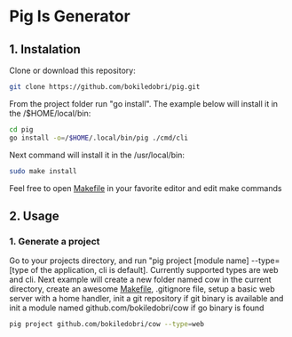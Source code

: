# Pig Is Generator

## 1. Instalation
   Clone or download this repository:
   ```bash
   git clone https://github.com/bokiledobri/pig.git
   ```
   From the project folder run "go install". The example below will install it in the /$HOME/local/bin:

   ```bash
   cd pig
   go install -o=/$HOME/.local/bin/pig ./cmd/cli
   ```
    
   Next command will install it in the /usr/local/bin:

   ```bash
   sudo make install
   ```

   Feel free to open [Makefile](https://www.alexedwards.net/blog/a-time-saving-makefile-for-your-go-projects) in your favorite editor and edit make commands

## 2. Usage
### 1. Generate a project
   Go to your projects directory, and run "pig project [module name] --type=[type of the application, cli is default].
   Currently supported types are web and cli. Next example will create a new folder named cow in the current directory, create an awesome [Makefile](https://www.alexedwards.net/blog/a-time-saving-makefile-for-your-go-projects),
   .gitignore file, setup a basic web server with a home handler, init a git repository if git binary is available and init a module named github.com/bokiledobri/cow
   if go binary is found
   ```bash
   pig project github.com/bokiledobri/cow --type=web
   ```
